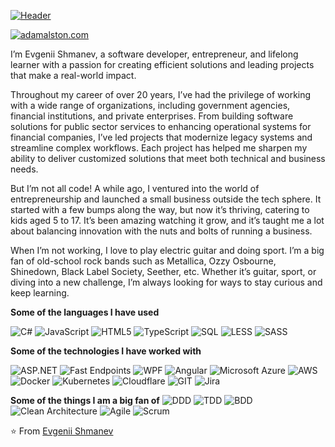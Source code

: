 [![Header](https://github.com/adamalston/adamalston/raw/master/profile.gif)](https://www.youtube.com/watch?v=dQw4w9WgXcQ)

[![adamalston.com](https://img.shields.io/badge/-ADAMALSTON.COM-000000?style=for-the-badge&logo=react&logoColor=white)](https://www.adamalston.com/)

I’m Evgenii Shmanev, a software developer, entrepreneur, and lifelong learner with a passion for creating efficient solutions and leading projects that make a real-world impact.

Throughout my career of over 20 years, I’ve had the privilege of working with a wide range of organizations, including government agencies, financial institutions, and private enterprises. From building software solutions for public sector services to enhancing operational systems for financial companies, I’ve led projects that modernize legacy systems and streamline complex workflows. Each project has helped me sharpen my ability to deliver customized solutions that meet both technical and business needs.

But I’m not all code! A while ago, I ventured into the world of entrepreneurship and launched a small business outside the tech sphere. It started with a few bumps along the way, but now it’s thriving, catering to kids aged 5 to 17. It’s been amazing watching it grow, and it’s taught me a lot about balancing innovation with the nuts and bolts of running a business.

When I’m not working, I love to play electric guitar and doing sport. I’m a big fan of old-school rock bands such as Metallica, Ozzy Osbourne, Shinedown, Black Label Society, Seether, etc. Whether it’s guitar, sport, or diving into a new challenge, I’m always looking for ways to stay curious and keep learning.

**Some of the languages I have used**

![C#](https://img.shields.io/badge/C%23-000000?style=for-the-badge)
![JavaScript](https://img.shields.io/badge/-JavaScript-000000?style=flat&logo=javascript)
![HTML5](https://img.shields.io/badge/-HTML5-000000?style=flat&logo=HTML5)
![TypeScript](https://img.shields.io/badge/-TypeScript-000000?style=flat&logo=typescript&logoColor=007ACC)
![SQL](https://img.shields.io/badge/-SQL-000000?style=flat&logo=MySQL)
![LESS](https://img.shields.io/badge/less-000000?style=for-the-badge&logo=less)
![SASS](https://img.shields.io/badge/-sass-000000?style=flat&logo=sass)

**Some of the technologies I have worked with**

![ASP.NET](https://img.shields.io/badge/ASP.NET-000000?style=for-the-badge&logo=dotnet)
![Fast Endpoints](https://img.shields.io/badge/Fast%20Endpoints-000000?style=for-the-badge&logo=dotnet)
![WPF](https://img.shields.io/badge/WPF-000000?style=for-the-badge)
![Angular](https://img.shields.io/badge/Angular-000000?style=for-the-badge&logo=angular)
![Microsoft Azure](https://img.shields.io/badge/Microsoft%20Azure-000000?style=for-the-badge)
![AWS](https://img.shields.io/badge/AWS-000000?style=for-the-badge)
![Docker](https://img.shields.io/badge/Docker-000000?style=for-the-badge&logo=docker)
![Kubernetes](https://img.shields.io/badge/Kubernetes-000000?style=for-the-badge&logo=kubernetes)
![Cloudflare](https://img.shields.io/badge/Cloudflare-000000?style=for-the-badge&logo=cloudflare)
![GIT](https://img.shields.io/badge/-Git-000000?style=flat&logo=git&logoColor=F05032)
![Jira](https://img.shields.io/badge/Jira-000000?style=for-the-badge&logo=jira)

**Some of the things I am a big fan of**
![DDD](https://img.shields.io/badge/DDD-Domain--Driven%20Design-000000?style=for-the-badge)
![TDD](https://img.shields.io/badge/TDD-Test--Driven%20Development-000000?style=for-the-badge)
![BDD](https://img.shields.io/badge/BDD-Behavior--Driven%20Development-000000?style=for-the-badge)
![Clean Architecture](https://img.shields.io/badge/Clean%20Architecture-000000?style=for-the-badge)
![Agile](https://img.shields.io/badge/Agile-000000?style=for-the-badge)
![Scrum](https://img.shields.io/badge/Scrum-000000?style=for-the-badge)

⭐️ From [Evgenii Shmanev](https://github.com/eshmanev)
